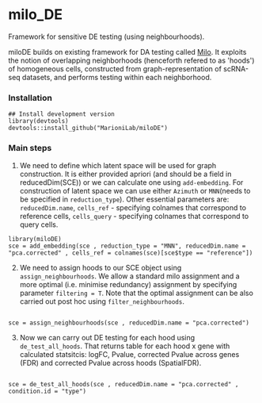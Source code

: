 # milo_DE
Framework for sensitive DE testing (using neighbourhoods).

miloDE builds on existing framework for DA testing called [Milo](https://pubmed.ncbi.nlm.nih.gov/34594043/). 
It exploits the notion of overlapping neighborhoods (henceforth refered to as 'hoods') of homogeneous cells, constructed from graph-representation of scRNA-seq datasets, and performs testing within each neighborhood.



### Installation

```
## Install development version
library(devtools)
devtools::install_github("MarioniLab/miloDE") 
```


### Main steps

1. We need to define which latent space will be used for graph construction. It is either provided apriori (and should be a field in reducedDim(SCE)) or we can calculate one using `add-embedding`. For construction of latent space we can use either `Azimuth` or `MNN`(needs to be specified in `reduction_type`). 
Other essential parameters are: `reducedDim.name`, `cells_ref` - specifying colnames that correspond to reference cells, `cells_query` - specifying colnames that correspond to query cells.


```
library(miloDE)
sce = add_embedding(sce , reduction_type = "MNN", reducedDim.name = "pca.corrected" , cells_ref = colnames(sce)[sce$type == "reference"])

```

2. We need to assign hoods to our SCE object using `assign_neighbourhoods`. We allow a standard milo assignment and a more optimal (i.e. minimise redundancy) assignment by specifying parameter `filtering = T`. Note that the optimal assignment can be also carried out post hoc using `filter_neighbourhoods`.

```

sce = assign_neighbourhoods(sce , reducedDim.name = "pca.corrected")

```

3. Now we can carry out DE testing for each hood using `de_test_all_hoods`. That returns table for each hood x gene with calculated statsitcis: logFC, Pvalue, corrected Pvalue across genes (FDR) and corrected Pvalue across hoods (SpatialFDR).


```

sce = de_test_all_hoods(sce , reducedDim.name = "pca.corrected" , condition.id = "type")

```


